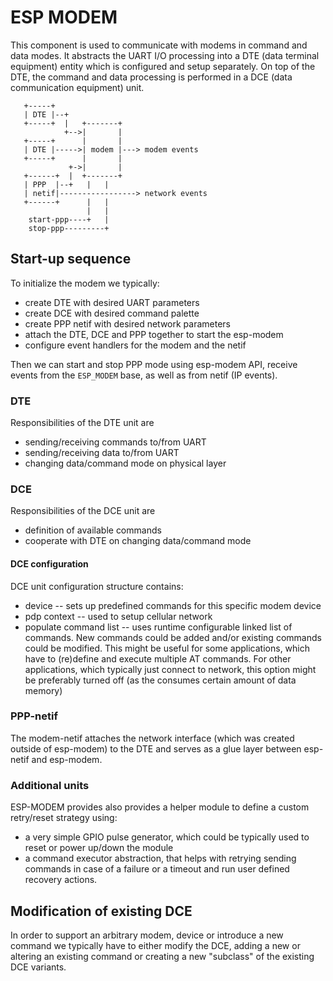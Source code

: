 # ESP MODEM

This component is used to communicate with modems in command and data modes. 
It abstracts the UART I/O processing into a DTE (data terminal equipment) entity which is configured and setup separately.
On top of the DTE, the command and data processing is performed in a DCE (data communication equipment) unit.
```
   +-----+   
   | DTE |--+
   +-----+  |   +-------+
            +-->|       |
   +-----+      |       |
   | DTE |----->| modem |---> modem events
   +-----+      |       |
             +->|       |
   +------+  |  +-------+ 
   | PPP  |--+   |   |
   | netif|-----------------> network events
   +------+      |   |
                 |   |
    start-ppp----+   |
    stop-ppp---------+
```

## Start-up sequence

To initialize the modem we typically:
* create DTE with desired UART parameters
* create DCE with desired command palette
* create PPP netif with desired network parameters
* attach the DTE, DCE and PPP together to start the esp-modem
* configure event handlers for the modem and the netif

Then we can start and stop PPP mode using esp-modem API, receive events from the `ESP_MODEM` base, as well as from netif (IP events).

### DTE

Responsibilities of the DTE unit are
* sending/receiving commands to/from UART 
* sending/receiving data to/from UART 
* changing data/command mode on physical layer

### DCE

Responsibilities of the DCE unit are
* definition of available commands
* cooperate with DTE on changing data/command mode

#### DCE configuration

DCE unit configuration structure contains:
* device -- sets up predefined commands for this specific modem device
* pdp context -- used to setup cellular network
* populate command list -- uses runtime configurable linked list of commands. New commands could be added and/or 
existing commands could be modified. This might be useful for some applications, which have to (re)define
and execute multiple AT commands. For other applications, which typically just connect to network, this option
might be preferably turned off (as the consumes certain amount of data memory)

### PPP-netif

The modem-netif attaches the network interface (which was created outside of esp-modem) to the DTE and
serves as a glue layer between esp-netif and esp-modem.

### Additional units

ESP-MODEM provides also provides a helper module to define a custom retry/reset strategy using:
* a very simple GPIO pulse generator, which could be typically used to reset or power up/down the module
* a command executor abstraction, that helps with retrying sending commands in case of a failure or a timeout
and run user defined recovery actions.

## Modification of existing DCE

In order to support an arbitrary modem, device or introduce a new command we typically have to either modify the DCE,
adding a new or altering an existing command or creating a new "subclass" of the existing DCE variants.

